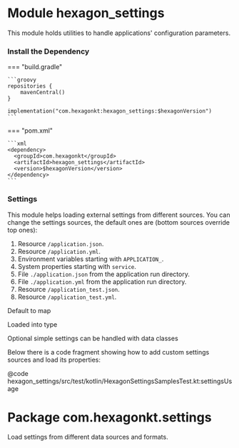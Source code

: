 
# Module hexagon_settings

This module holds utilities to handle applications' configuration parameters.

### Install the Dependency

=== "build.gradle"

    ```groovy
    repositories {
        mavenCentral()
    }

    implementation("com.hexagonkt:hexagon_settings:$hexagonVersion")
    ```

=== "pom.xml"

    ```xml
    <dependency>
      <groupId>com.hexagonkt</groupId>
      <artifactId>hexagon_settings</artifactId>
      <version>$hexagonVersion</version>
    </dependency>
    ```

### Settings

This module helps loading external settings from different sources. You can change the settings
sources, the default ones are (bottom sources override top ones):

1. Resource `/application.json`.
2. Resource `/application.yml`.
3. Environment variables starting with `APPLICATION_`.
4. System properties starting with `service`.
5. File `./application.json` from the application run directory.
6. File `./application.yml` from the application run directory.
7. Resource `/application_test.json`.
8. Resource `/application_test.yml`.

Default to map

Loaded into type

Optional simple settings can be handled with data classes

Below there is a code fragment showing how to add custom settings sources and load its properties:

@code hexagon_settings/src/test/kotlin/HexagonSettingsSamplesTest.kt:settingsUsage

# Package com.hexagonkt.settings

Load settings from different data sources and formats.

